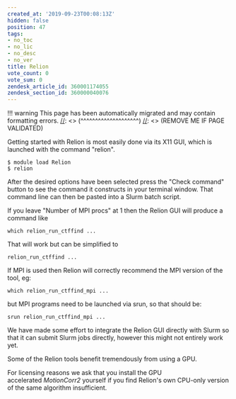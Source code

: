 ```yaml
---
created_at: '2019-09-23T00:08:13Z'
hidden: false
position: 47
tags:
- no_toc
- no_lic
- no_desc
- no_ver
title: Relion
vote_count: 0
vote_sum: 0
zendesk_article_id: 360001174055
zendesk_section_id: 360000040076
---
```




[//]: <> (REMOVE ME IF PAGE VALIDATED)
[//]: <> (vvvvvvvvvvvvvvvvvvvv)
!!! warning
    This page has been automatically migrated and may contain formatting errors.
[//]: <> (^^^^^^^^^^^^^^^^^^^^)
[//]: <> (REMOVE ME IF PAGE VALIDATED)

Getting started with Relion is most easily done via its X11 GUI, which
is launched with the command "relion".

``` sl
$ module load Relion
$ relion
```

After the desired options have been selected press the "Check command"
button to see the command it constructs in your terminal window. That
command line can then be pasted into a Slurm batch script.

If you leave "Number of MPI procs" at 1 then the Relion GUI will produce
a command like

``` sl
which relion_run_ctffind ...
```

That will work but can be simplified to

``` sl
relion_run_ctffind ...
```

If MPI is used then Relion will correctly recommend the MPI version of
the tool, eg:

``` sl
which relion_run_ctffind_mpi ...
```

but MPI programs need to be launched via srun, so that should be:

``` sl
srun relion_run_ctffind_mpi ...
```

We have made some effort to integrate the Relion GUI directly with Slurm
so that it can submit Slurm jobs directly, however this might not
entirely work yet.

Some of the Relion tools benefit tremendously from using a GPU.

For licensing reasons we ask that you install the GPU
accelerated *MotionCorr2* yourself if you find Relion's own CPU-only
version of the same algorithm insufficient.



